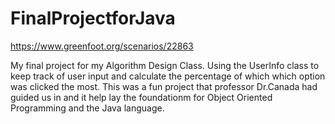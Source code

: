 # FinalProjectforJava
https://www.greenfoot.org/scenarios/22863

My final project for my Algorithm Design Class. Using the UserInfo class to keep track of 
user input and calculate the percentage of which which option was clicked the most. This 
was a fun project that professor Dr.Canada had guided us in and it help lay the foundationm 
for Object Oriented Programming and the Java language.  

